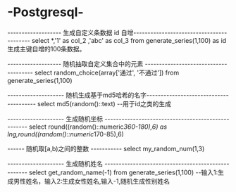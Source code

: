 # -Postgresql-

------------------- 生成自定义条数据 id 自增-----------------------------------------
select *,'1' as col_2 ,'abc' as col_3 from generate_series(1,100) as id
生成主键自增的100条数据。   

------------------- 随机抽取自定义集合中的元素 --------------------------------------
select random_choice(array['通过', '不通过']) from generate_series(1,100)

-------------------- 随机生成基于md5哈希的名字---------------------------------------
select md5(random()::text)   --用于id之类的生成

-------------------- 生成随机坐标 ---------------------------------------------------
select round((random()::numeric*360-180),6) as lng,round((random()::numeric*170-85),6)

------ 随机取[a,b)之间的整数 -----------
select my_random_num(1,3)

-------------------- 生成随机姓名 ---------------------------------------------------
select get_random_name(-1) from generate_series(1,100) --输入1:生成男性姓名，输入2:生成女性姓名,输入-1,随机生成性别姓名
